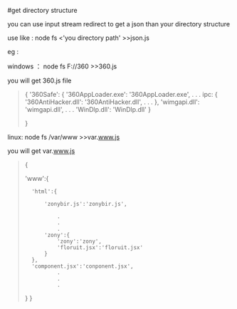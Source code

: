 #get directory structure

you can use input stream redirect to get a json than  your directory structure

use like :  node fs <'you directory path' >>json.js

eg :

windows ：  node fs F://360 >>360.js

you will get 360.js file

>
>{ '360Safe':
>   {	'360AppLoader.exe': '360AppLoader.exe',
>   			.
>   			.
>   			.
>   		ipc: { '360AntiHacker.dll': '360AntiHacker.dll',
>      			.
>      			.
>      			.
>      	},
>      	'wimgapi.dll': 'wimgapi.dll',
>      			.
>      			.
>      			.
>        'WinDlp.dll': 'WinDlp.dll'
>    }
>
>}


linux:  node fs /var/www >>var.www.js

you will get var.www.js


>{
>
>	'www':{
>
>		'html':{
>
>			'zonybir.js':'zonybir.js',
>
>				.
>				.
>				.
>			'zony':{
>				'zony':'zony',
>				'floruit.jsx':'floruit.jsx'
>			}
>		},
>		'component.jsx':'conponent.jsx',
>				.
>				.
>				.
>	}
>}
